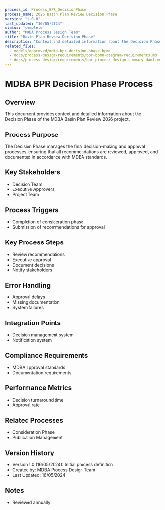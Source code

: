 ```yaml
---
process_id: Process_BPR_DecisionPhase
process_name: 2026 Basin Plan Review Decision Phase
version: "1.0.0"
last_updated: "16/05/2024"
status: "complete"
author: "MDBA Process Design Team"
title: "Basin Plan Review Decision Phase"
description: "Context and detailed information about the Decision Phase of the Basin Plan Review 2026 project"
related_files:
  - models/approved/mdba-bpr-decision-phase.bpmn
  - docs/process-design/requirements/bpr-bpmn-diagram-requirements.md
  - docs/process-design/requirements/bpr-process-design-summary-damf.md
---
```


# MDBA BPR Decision Phase Process

## Overview
This document provides context and detailed information about the Decision Phase of the MDBA Basin Plan Review 2026 project.

## Process Purpose
The Decision Phase manages the final decision-making and approval processes, ensuring that all recommendations are reviewed, approved, and documented in accordance with MDBA standards.

## Key Stakeholders
- Decision Team
- Executive Approvers
- Project Team

## Process Triggers
- Completion of consideration phase
- Submission of recommendations for approval

## Key Process Steps
- Review recommendations
- Executive approval
- Document decisions
- Notify stakeholders

## Error Handling
- Approval delays
- Missing documentation
- System failures

## Integration Points
- Decision management system
- Notification system

## Compliance Requirements
- MDBA approval standards
- Documentation requirements

## Performance Metrics
- Decision turnaround time
- Approval rate

## Related Processes
- Consideration Phase
- Publication Management

## Version History
- Version 1.0 (16/05/2024): Initial process definition
- Created by: MDBA Process Design Team
- Last Updated: 16/05/2024

## Notes
- Reviewed annually 